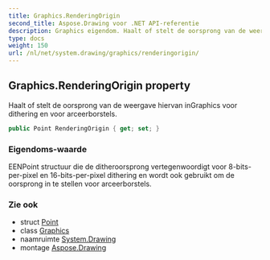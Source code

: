 ```yaml
---
title: Graphics.RenderingOrigin
second_title: Aspose.Drawing voor .NET API-referentie
description: Graphics eigendom. Haalt of stelt de oorsprong van de weergave hiervan inGraphics voor dithering en voor arceerborstels.
type: docs
weight: 150
url: /nl/net/system.drawing/graphics/renderingorigin/
---
```

## Graphics.RenderingOrigin property

Haalt of stelt de oorsprong van de weergave hiervan inGraphics voor dithering en voor arceerborstels.

```csharp
public Point RenderingOrigin { get; set; }
```

### Eigendoms-waarde

EENPoint structuur die de ditheroorsprong vertegenwoordigt voor 8-bits-per-pixel en 16-bits-per-pixel dithering en wordt ook gebruikt om de oorsprong in te stellen voor arceerborstels.

### Zie ook

* struct [Point](../../point/)
* class [Graphics](../)
* naamruimte [System.Drawing](../../graphics/)
* montage [Aspose.Drawing](../../../)


